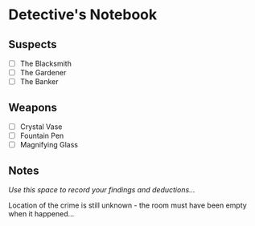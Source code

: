 # Detective's Notebook

## Suspects
- [ ] The Blacksmith
- [ ] The Gardener
- [ ] The Banker

## Weapons
- [ ] Crystal Vase
- [ ] Fountain Pen
- [ ] Magnifying Glass

## Notes
*Use this space to record your findings and deductions...*

Location of the crime is still unknown - the room must have been empty when it happened...
